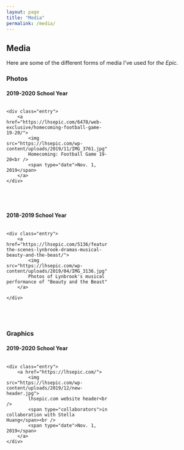```yaml
---
layout: page
title: "Media"
permalink: /media/
---
```

<style>
	.entry{
		background-color: #F5F5F5;
		padding: 20px;
	}
	
	.grid {
		display: grid;
		grid-template-columns: 265px 265px 265px;
		grid-template-rows: auto auto auto;
		grid-gap: 20px;
	}
	
	[type='headline']{
		font-size: 20px;
	}
	
	[type='collaborators']{
		font-size: 12px;
	}
	
	[type='date']{
		font-size: 12px;
	}
</style>

<h2>Media</h2>

<p>Here are some of the different forms of media I've used for <i>the Epic</i>.

<h3>Photos</h3>

<h4>2019-2020 School Year</h4>

<section class="grid">

	<div class="entry">
		<a href="https://lhsepic.com/6478/web-exclusive/homecoming-football-game-19-20/">
			<img src="https://lhsepic.com/wp-content/uploads/2019/11/IMG_3761.jpg">
			Homecoming: Football Game 19-20<br />
			<span type="date">Nov. 1, 2019</span>
		</a>
	</div>
	
</section>

<h4>2018-2019 School Year</h4>

<section class="grid">

	<div class="entry">
		<a href="https://lhsepic.com/5136/features/behind-the-scenes-lynbrook-dramas-musical-beauty-and-the-beast/">
			<img src="https://lhsepic.com/wp-content/uploads/2019/04/IMG_3136.jpg">
			Photos of Lynbrook's musical performance of "Beauty and the Beast"
		</a>
		
	</div>

</section>

<h3>Graphics</h3>

<h4>2019-2020 School Year</h4>

<section class="grid">

	<div class="entry">
		<a href="https://lhsepic.com/">
			<img src="https://lhsepic.com/wp-content/uploads/2019/12/new-header.jpg">
			lhsepic.com website header<br />
			<span type="collaborators">in collaboration with Stella Huang</span><br />
			<span type="date">Nov. 1, 2019</span>
		</a>
	</div>
	
</section>


